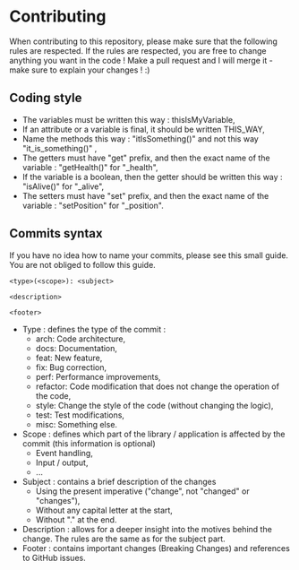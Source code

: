 # Contributing
When contributing to this repository, please make sure that the following rules are respected. If the rules are respected,
you are free to change anything you want in the code ! Make a pull request and I will merge it - make sure to explain your changes ! :)

## Coding style
- The variables must be written this way : thisIsMyVariable,
- If an attribute or a variable is final, it should be written THIS_WAY,
- Name the methods this way : "itIsSomething()" and not this way "it_is_something()" ,
- The getters must have "get" prefix, and then the exact name of the variable : "getHealth()" for "_health",
- If the variable is a boolean, then the getter should be written this way : "isAlive()" for "_alive",
- The setters must have "set" prefix, and then the exact name of the variable : "setPosition" for "_position".

## Commits syntax

If you have no idea how to name your commits, please see this small guide.
You are not obliged to follow this guide.

```
<type>(<scope>): <subject>

<description>

<footer>
```

- Type : defines the type of the commit :
    - arch: Code architecture,
    - docs: Documentation,
    - feat: New feature,
    - fix: Bug correction,
    - perf: Performance improvements,
    - refactor: Code modification that does not change the operation of the code,
    - style: Change the style of the code (without changing the logic),
    - test: Test modifications,
    - misc: Something else.
- Scope : defines which part of the library / application is affected by the commit (this information is optional)
    - Event handling,
    - Input / output,
    - ...
- Subject : contains a brief description of the changes
    - Using the present imperative ("change", not "changed" or "changes"),
    - Without any capital letter at the start,
    - Without "." at the end.
- Description : allows for a deeper insight into the motives behind the change. The rules are the same as for the subject part.
- Footer : contains important changes (Breaking Changes) and references to GitHub issues.
